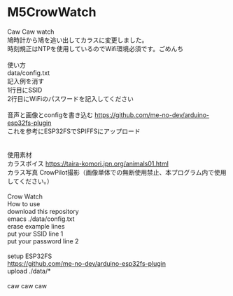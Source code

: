 # M5CrowWatch
Caw Caw watch<br />
鳩時計から鳩を追い出してカラスに変更しました。<br />
時刻規正はNTPを使用しているのでWifi環境必須です。ごめんち<br />
<br />
使い方<br />
data/config.txt<br />
記入例を消す<br />
1行目にSSID<br />
2行目にWiFiのパスワードを記入してください<br />
<br />
音声と画像とconfigを書き込む https://github.com/me-no-dev/arduino-esp32fs-plugin<br />
これを参考にESP32FSでSPIFFSにアップロード<br />
<br />
<br />
使用素材<br />
カラスボイス https://taira-komori.jpn.org/animals01.html<br />
カラス写真 CrowPilot撮影（画像単体での無断使用禁止、本プログラム内で使用してください。）<br />
<br />
Crow Watch<br />
How to use<br />
download this repository<br />
emacs ./data/config.txt<br />
erase example lines<br />
put your SSID line 1<br />
put your password line 2<br />
<br />
setup ESP32FS<br />
https://github.com/me-no-dev/arduino-esp32fs-plugin<br />
upload ./data/*<br />
<br />
caw caw caw<br />


